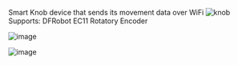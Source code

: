 Smart Knob device that sends its movement data over WiFi
![knob](https://user-images.githubusercontent.com/86694/53681650-ded59b00-3cec-11e9-851c-79bfc165fc1c.png)
Supports: DFRobot EC11 Rotatory Encoder

![image](https://user-images.githubusercontent.com/86694/53682025-ed728100-3cf1-11e9-97ce-9e1283df9d7a.png)

![image](https://user-images.githubusercontent.com/86694/53681669-0e84a300-3ced-11e9-96c7-4e8d5d8cd607.png)